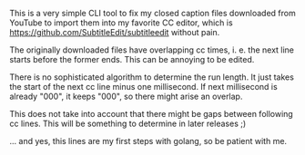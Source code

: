 This is a very simple CLI tool to fix my closed caption files downloaded from
YouTube to import them into my favorite CC editor, 
which is https://github.com/SubtitleEdit/subtitleedit without pain.

The originally downloaded files have overlapping cc times, i. e. the next
line starts before the former ends. This can be annoying to be edited.

There is no sophisticated algorithm to determine the run length. It just takes
the start of the next cc line minus one millisecond. If next millisecond is
already "000", it keeps "000", so there might arise an overlap.

This does not take into account that there might be gaps between following
cc lines. This will be something to determine in later releases ;)

... and yes, this lines are my first steps with golang, so be patient with me.

